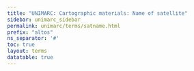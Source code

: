 ```yaml
---
title: "UNIMARC: Cartographic materials: Name of satellite"
sidebar: unimarc_sidebar
permalink: unimarc/terms/satname.html
prefix: "altos"
ns_separator: '#'
toc: true
layout: terms
datatable: true
---
```

